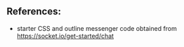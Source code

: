## References:
* starter CSS and outline messenger code obtained from https://socket.io/get-started/chat <br />
